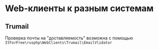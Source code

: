 # Web-клиенты к разным системам

## Trumail
 Проверка почты на "доставляемость"  возможна с помощью `ItForFree\rusphp\WebClients\Trumail\EmailVlidator`